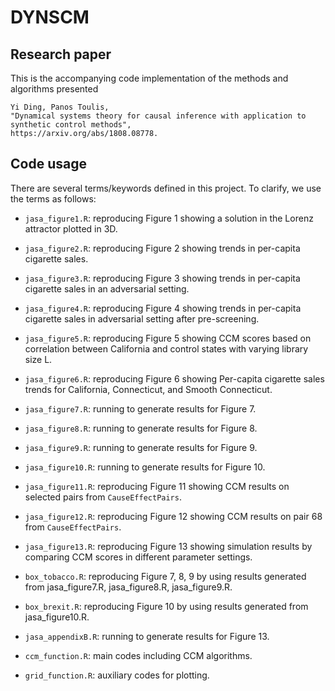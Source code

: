 # DYNSCM

## Research paper
This is the accompanying code implementation of the methods and algorithms presented
```
Yi Ding, Panos Toulis,
"Dynamical systems theory for causal inference with application to synthetic control methods", 
https://arxiv.org/abs/1808.08778.
```

## Code usage

There are several terms/keywords defined in this project.
To clarify, we use the terms as follows:

* ```jasa_figure1.R```: reproducing Figure 1 showing a solution in the Lorenz attractor plotted in 3D. 

* ```jasa_figure2.R```: reproducing Figure 2 showing trends in per-capita cigarette sales. 

* ```jasa_figure3.R```: reproducing Figure 3 showing trends in per-capita cigarette sales in an adversarial setting.

* ```jasa_figure4.R```: reproducing Figure 4 showing trends in per-capita cigarette sales in adversarial setting after pre-screening. 

* ```jasa_figure5.R```: reproducing Figure 5 showing CCM scores based on correlation between California and control states with varying library size L. 

* ```jasa_figure6.R```: reproducing Figure 6 showing Per-capita cigarette sales trends for California, Connecticut, and Smooth Connecticut. 

* ```jasa_figure7.R```: running to generate results for Figure 7.
* ```jasa_figure8.R```: running to generate results for Figure 8.
* ```jasa_figure9.R```: running to generate results for Figure 9.
* ```jasa_figure10.R```: running to generate results for Figure 10.

* ```jasa_figure11.R```: reproducing Figure 11 showing CCM results on selected pairs from ```CauseEffectPairs```.

* ```jasa_figure12.R```: reproducing Figure 12 showing CCM results on pair 68 from ```CauseEffectPairs```.

* ```jasa_figure13.R```: reproducing Figure 13 showing simulation results by comparing CCM scores in different parameter settings.

* ```box_tobacco.R```: reproducing Figure 7, 8, 9 by using results generated from jasa_figure7.R, jasa_figure8.R, jasa_figure9.R.

* ```box_brexit.R```: reproducing Figure 10 by using results generated from jasa_figure10.R.

* ```jasa_appendixB.R```: running to generate results for Figure 13.

* ```ccm_function.R```: main codes including CCM algorithms.

* ```grid_function.R```: auxiliary codes for plotting.








